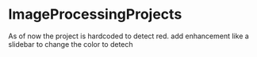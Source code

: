 # ImageProcessingProjects

As of now the project is hardcoded to detect red.
add enhancement like a slidebar to change the color to detech
